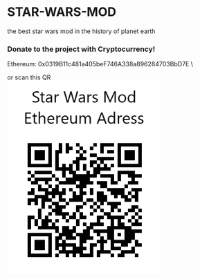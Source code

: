 # STAR-WARS-MOD
 the best star wars mod in the history of planet earth

### Donate to the project with Cryptocurrency! 
Ethereum: 0x0319B11c481a405beF746A338a896284703BbD7E \

or scan this QR \
![test image](https://raw.githubusercontent.com/sheeeev66/STAR-WARS-MOD/master/Star%20Wars%20Mod%20Ethereum%20Adress.png)
